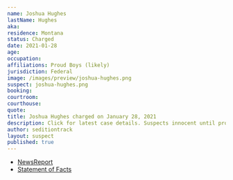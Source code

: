 ```yaml
---
name: Joshua Hughes
lastName: Hughes
aka:
residence: Montana
status: Charged
date: 2021-01-28
age:
occupation:
affiliations: Proud Boys (likely)
jurisdiction: Federal
image: /images/preview/joshua-hughes.png
suspect: joshua-hughes.png
booking:
courtroom:
courthouse:
quote:
title: Joshua Hughes charged on January 28, 2021
description: Click for latest case details. Suspects innocent until proven guilty.
author: seditiontrack
layout: suspect
published: true
---
```

- [NewsReport](https://www.thedailybeast.com/montana-brothers-who-accosted-lone-black-cop-eugene-goodman-during-capitol-riots-are-arrested)
- [Statement of Facts](https://www.justice.gov/opa/page/file/1364151/download)
